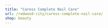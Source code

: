```yaml
---
title: "Caress Complete Nail Care"
url: /redwood-city/caress-complete-nail-care/
shop: beauty
---
```

